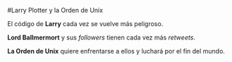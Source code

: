 ﻿#Larry Plotter y la Orden de Unix

El código de **Larry** cada vez se vuelve más peligroso.

**Lord Ballmermort** y sus *followers* tienen cada vez más *retweets*.

**La Orden de Unix** quiere enfrentarse a ellos y luchará por el fin del mundo.
